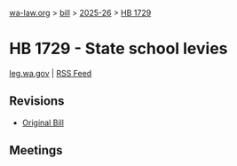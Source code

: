 [wa-law.org](/) > [bill](/bill/) > [2025-26](/bill/2025-26/) > [HB 1729](/bill/2025-26/hb/1729/)

# HB 1729 - State school levies
[leg.wa.gov](https://app.leg.wa.gov/billsummary?BillNumber=1729&Year=2025&Initiative=false) | [RSS Feed](./rss.xml)

## Revisions
* [Original Bill](1/)

## Meetings